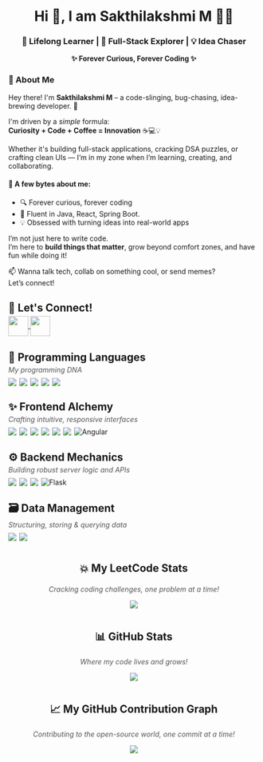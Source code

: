 <h1 align="center">Hi 👋, I am Sakthilakshmi M 👩‍💻</h1>
<h3 align="center">🌱 Lifelong Learner | 🚀 Full-Stack Explorer | 💡 Idea Chaser</h3>
<p align="center"><strong>✨ Forever Curious, Forever Coding ✨</strong></p>

### 🧠 About Me

Hey there! I'm **Sakthilakshmi M** – a code-slinging, bug-chasing, idea-brewing developer. 🚀

I'm driven by a *simple* formula:  
**Curiosity + Code + Coffee = Innovation** ☕💻💡

Whether it's building full-stack applications, cracking DSA puzzles, or crafting clean UIs — I’m in my zone when I’m learning, creating, and collaborating.

#### 💫 A few bytes about me:
- 🔍 Forever curious, forever coding
- 💬 Fluent in Java, React, Spring Boot.
- 💡 Obsessed with turning ideas into real-world apps

I’m not just here to write code.  
I’m here to **build things that matter**, grow beyond comfort zones, and have fun while doing it!

📫 Wanna talk tech, collab on something cool, or send memes?  
Let’s connect!

<!-- Social Links -->

<h3 style="font-size: 1.5em; margin-bottom: 4px;">🔗 Let's Connect!</h3>
  <a href="https://www.linkedin.com/in/sakthilakshmi-m-920a56235/" target="_blank">
    <img align="center" src="https://img.shields.io/badge/LinkedIn-%230077B5?style=for-the-badge&logo=linkedin&logoColor=white" height="40">
  </a>
  <a href="mailto:dev.sakthilakshmims@gmail.com" target="_blank">
    <img align="center" src="https://img.shields.io/badge/Gmail-%23D14836?style=for-the-badge&logo=gmail&logoColor=white" height="40">
  </a>
</div>

<!-- Programming Languages -->
<h3 style="font-size: 1.5em; margin-bottom: 4px;">🧠 Programming Languages</h3>
<p style="margin-top: 0; margin-bottom: 8px; font-style: italic; color: #555;">My programming DNA</p>
<div style="display: flex; flex-wrap: wrap; gap: 6px; margin-bottom: 16px;"> 
  <img src="https://img.shields.io/badge/Java-ED8B00?style=for-the-badge&logo=openjdk&logoColor=white" />
  <img src="https://img.shields.io/badge/C-00599C?style=for-the-badge&logo=c&logoColor=white" /> 
  <img src="https://img.shields.io/badge/C++-00599C?style=for-the-badge&logo=c%2B%2B&logoColor=white" /> 
  <img src="https://img.shields.io/badge/Python-3776AB?style=for-the-badge&logo=python&logoColor=white" /> 
  <img src="https://img.shields.io/badge/PHP-777BB4?style=for-the-badge&logo=php&logoColor=white" /> 
</div>

<!-- Frontend -->
<h3 style="font-size: 1.5em; margin-bottom: 4px;">✨ Frontend Alchemy</h3>
<p style="margin-top: 0; margin-bottom: 8px; font-style: italic; color: #555;">Crafting intuitive, responsive interfaces</p>
<div style="display: flex; flex-wrap: wrap; gap: 6px; margin-bottom: 16px;"> 
  <img src="https://img.shields.io/badge/HTML-E34F26?style=for-the-badge&logo=html5&logoColor=white" /> 
  <img src="https://img.shields.io/badge/CSS-1572B6?style=for-the-badge&logo=css3&logoColor=white" /> 
  <img src="https://img.shields.io/badge/JavaScript-F7DF1E?style=for-the-badge&logo=javascript&logoColor=black" /> 
  <img src="https://img.shields.io/badge/TypeScript-3178C6?style=for-the-badge&logo=typescript&logoColor=white" /> 
  <img src="https://img.shields.io/badge/React-20232A?style=for-the-badge&logo=react&logoColor=61DAFB" /> 
  <img src="https://img.shields.io/badge/Bootstrap-563D7C?style=for-the-badge&logo=bootstrap&logoColor=white" /> 
  <img src="https://img.shields.io/badge/Angular-DD0031?style=for-the-badge&logo=angular&logoColor=white" alt="Angular" />
</div>

<!-- Backend -->
<h3 style="font-size: 1.5em; margin-bottom: 4px;">⚙️ Backend Mechanics</h3>
<p style="margin-top: 0; margin-bottom: 8px; font-style: italic; color: #555;">Building robust server logic and APIs</p>
<div style="display: flex; flex-wrap: wrap; gap: 6px; margin-bottom: 16px;"> 
  <img src="https://img.shields.io/badge/Node.js-339933?style=for-the-badge&logo=nodedotjs&logoColor=white" /> 
  <img src="https://img.shields.io/badge/Express.js-000000?style=for-the-badge&logo=express&logoColor=white" /> 
  <img src="https://img.shields.io/badge/Spring_Boot-6DB33F?style=for-the-badge&logo=springboot&logoColor=white" />
  <img src="https://img.shields.io/badge/Flask-000000?style=for-the-badge&logo=flask&logoColor=white" alt="Flask" />
</div>

<!-- Data -->
<h3 style="font-size: 1.5em; margin-bottom: 4px;">🗃️ Data Management</h3>
<p style="margin-top: 0; margin-bottom: 8px; font-style: italic; color: #555;">Structuring, storing & querying data</p>
<div style="display: flex; flex-wrap: wrap; gap: 6px; margin-bottom: 16px;"> 
  <img src="https://img.shields.io/badge/MySQL-4479A1?style=for-the-badge&logo=mysql&logoColor=white" /> 
  <img src="https://img.shields.io/badge/MongoDB-47A248?style=for-the-badge&logo=mongodb&logoColor=white" /> 
</div>

<!-- Stats Section -->
<h3 style="font-size: 1.5em; margin-top: 2em; text-align: center;">💥 My LeetCode Stats</h3>
<p style="text-align: center; font-style: italic; color: #555;">Cracking coding challenges, one problem at a time!</p>
<p align="center">
  <img src="https://leetcard.jacoblin.cool/Sakthilakshmi?theme=dark&font=Hubballi" />
</p>

<h3 style="font-size: 1.5em; margin-top: 2em; text-align: center;">📊 GitHub Stats</h3>
<p style="text-align: center; font-style: italic; color: #555;">Where my code lives and grows!</p>
<p align="center">
  <img src="https://github-readme-stats.vercel.app/api?username=Sakthilakshmi-M&show_icons=true&theme=radical" />
</p>

<h3 style="font-size: 1.5em; margin-top: 2em; text-align: center;">📈 My GitHub Contribution Graph</h3>
<p style="text-align: center; font-style: italic; color: #555;">Contributing to the open-source world, one commit at a time!</p>
<p align="center">
  <a href="https://github.com/ashutosh00710/github-readme-activity-graph">
    <img src="https://github-readme-activity-graph.vercel.app/graph?username=Sakthilakshmi-M&bg_color=1f1e1f&color=54e736&line=8ce65c&point=ffffff&area=true&hide_border=true" />
  </a>
</p>
